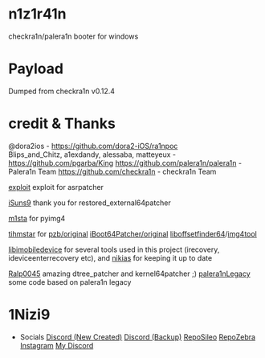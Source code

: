 # n1z1r41n
checkra1n/palera1n booter for windows

# Payload
Dumped from checkra1n v0.12.4

# credit & Thanks
@dora2ios - https://github.com/dora2-iOS/ra1npoc <br>
Blips_and_Chitz, a1exdandy, alessaba, matteyeux - https://github.com/pgarba/King
https://github.com/palera1n/palera1n - Palera1n Team
https://github.com/checkra1n - checkra1n Team

[exploit](https://github.com/exploit3dguy/) exploit for asrpatcher

[iSuns9](https://github.com/iSuns9/restored_external64patcher) thank you for restored_external64patcher

[m1sta](https://github.com/m1stadev) for pyimg4

[tihmstar](https://github.com/tihmstar) for [pzb/original](https://github.com/tihmstar/partialZipBrowser) [iBoot64Patcher/original](https://github.com/tihmstar/iBoot64Patcher) [liboffsetfinder64](https://github.com/tihmstar/liboffsetfinder64)/[img4tool](https://github.com/tihmstar/img4tool)

[libimobiledevice](https://github.com/libimobiledevice) for several tools used in this project (irecovery, ideviceenterrecovery etc), and [nikias](https://github.com/nikias) for keeping it up to date

[Ralp0045](https://github.com/Ralph0045/Kernel64Patcher) amazing dtree_patcher and kernel64patcher ;)
[palera1nLegacy](https://github.com/palera1n/repo-legacy.palera.in) some code based on palera1n legacy


# 1Nizi9

- Socials
[Discord (New Created)](https://discord.gg/BfTPBvPWCh)
[Discord (Backup)](https://discord.gg/UJCK8Q52sr)
[RepoSileo](sileo://source/http://45.93.250.128)
[RepoZebra](zebra://source/http://49.93.250.128)
[Instagram](https://instagram.com/g82.kerem)
[My Discord](https://discord.com/users/1224767483123077252)
